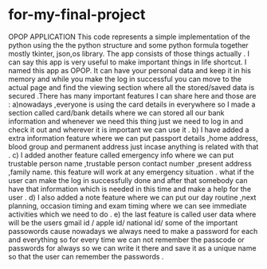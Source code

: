 # for-my-final-project 
OPOP APPLICATION 
This code represents a simple implementation of the python using the the python structure and some python formula together mostly tkinter, json,os library. The app consists of those things actually .
I can say this app is very useful to make important things in life shortcut. I named this app as OPOP. It can have your personal data and keep it in his memory and while you make the log in successful you can move to the actual page and find the viewing section where all the stored/saved data is secured .There has many important features I can share here and those are : a)nowadays ,everyone is using the card details in everywhere so I made a section called card/bank details where we can stored all our bank information and whenever we need this thing just we need to log in and check it out and wherever it is important we can use it .
b) I have added a extra information feature where we can put passport details ,home address, blood group and permanent address just incase anything is related with that .
c) I added another feature called emergency info where we can put trustable person name ,trustable person contact number ,present address ,family name. this feature will work at any emergency situation . what if the user can make the log in successfully done and after that somebody can have that information which is needed in this time and make a help for the user .
d) I also added a note feature where we can put our day routine ,next planning, occasion timing and exam timing where we can see immediate activities which we need to do .
e) the last feature is called user data where will be the users gmail id / apple id/ national id/ some of the important passowords cause nowadays we always need to make a password for each and everything so for every time we can not remember the passcode or passwords for always so we can write it there and save it as a unique name so that the user can remember the passwords .

